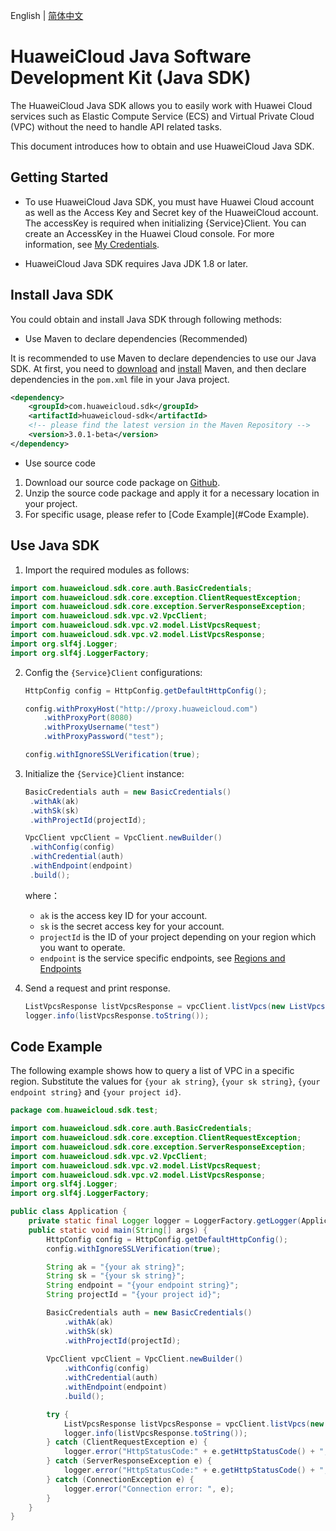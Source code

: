 English | [简体中文](./README_ZH.md)

# HuaweiCloud Java Software Development Kit (Java SDK)

The HuaweiCloud Java SDK allows you to easily work with Huawei Cloud services such as Elastic Compute Service (ECS) and Virtual Private Cloud (VPC) without the need to handle API related tasks.

This document introduces how to obtain and use HuaweiCloud Java SDK.

## Getting Started

- To use HuaweiCloud Java SDK, you must have Huawei Cloud account as well as the Access Key and Secret key of the HuaweiCloud account.
The accessKey is required when initializing {Service}Client. You can create an AccessKey in the Huawei Cloud console. For more information, see [My Credentials](https://support.huaweicloud.com/usermanual-ca/zh-cn_topic_0046606340.html).

- HuaweiCloud Java SDK requires Java JDK 1.8 or later.

## Install Java SDK

You could obtain and install Java SDK through following methods:

- Use Maven to declare dependencies (Recommended)

It is recommended to use Maven to declare dependencies to use our Java SDK. At first, you need to [download](https://maven.apache.org/download.cgi) and [install](https://maven.apache.org/install.html) Maven, and then declare dependencies in the `pom.xml` file in your Java project.

``` xml
<dependency>
    <groupId>com.huaweicloud.sdk</groupId>
    <artifactId>huaweicloud-sdk</artifactId>
    <!-- please find the latest version in the Maven Repository -->
    <version>3.0.1-beta</version>
</dependency>
```

- Use source code

1. Download our source code package on [Github](https://github.com/huaweicloud/huaweicloud-sdk-java-v3.git).
2. Unzip the source code package and apply it for a necessary location in your project.
3. For specific usage, please refer to [Code Example](#Code Example).

## Use Java SDK

1.  Import the required modules as follows:

   ``` java
   import com.huaweicloud.sdk.core.auth.BasicCredentials;
   import com.huaweicloud.sdk.core.exception.ClientRequestException;
   import com.huaweicloud.sdk.core.exception.ServerResponseException;
   import com.huaweicloud.sdk.vpc.v2.VpcClient;
   import com.huaweicloud.sdk.vpc.v2.model.ListVpcsRequest;
   import com.huaweicloud.sdk.vpc.v2.model.ListVpcsResponse;
   import org.slf4j.Logger;
   import org.slf4j.LoggerFactory;
   ```

2. Config the `{Service}Client` configurations: 

   ```java
   HttpConfig config = HttpConfig.getDefaultHttpConfig();
   
   config.withProxyHost("http://proxy.huaweicloud.com")
       .withProxyPort(8080)
       .withProxyUsername("test")
       .withProxyPassword("test");
   
   config.withIgnoreSSLVerification(true);
   ```

3. Initialize the `{Service}Client` instance:

   ``` java
   BasicCredentials auth = new BasicCredentials()
   	.withAk(ak)
   	.withSk(sk)
   	.withProjectId(projectId);
   
   VpcClient vpcClient = VpcClient.newBuilder()
   	.withConfig(config)
   	.withCredential(auth)
   	.withEndpoint(endpoint)
   	.build();
   ```
   where：
    - `ak` is the access key ID for your account.
   - `sk` is the secret access key for your account.
   - `projectId` is the ID of your project depending on your region which you want to operate.
    - `endpoint` is the service specific endpoints, see [Regions and Endpoints](https://developer.huaweicloud.com/intl/en-us/endpoint)

4. Send a request and print response. 

   ```java
   ListVpcsResponse listVpcsResponse = vpcClient.listVpcs(new ListVpcsRequest().withLimit(1));
   logger.info(listVpcsResponse.toString());
   ```

## Code Example 

The following example shows how to query a list of VPC in a specific region. Substitute the values for `{your ak string}`, `{your sk string}`, `{your endpoint string}` and `{your project id}`.

```java
package com.huaweicloud.sdk.test;

import com.huaweicloud.sdk.core.auth.BasicCredentials;
import com.huaweicloud.sdk.core.exception.ClientRequestException;
import com.huaweicloud.sdk.core.exception.ServerResponseException;
import com.huaweicloud.sdk.vpc.v2.VpcClient;
import com.huaweicloud.sdk.vpc.v2.model.ListVpcsRequest;
import com.huaweicloud.sdk.vpc.v2.model.ListVpcsResponse;
import org.slf4j.Logger;
import org.slf4j.LoggerFactory;

public class Application {
    private static final Logger logger = LoggerFactory.getLogger(Application.class);
    public static void main(String[] args) {
        HttpConfig config = HttpConfig.getDefaultHttpConfig();
        config.withIgnoreSSLVerification(true);

        String ak = "{your ak string}";
        String sk = "{your sk string}";
        String endpoint = "{your endpoint string}";
        String projectId = "{your project id}";

        BasicCredentials auth = new BasicCredentials()
            .withAk(ak)
            .withSk(sk)
            .withProjectId(projectId);
            
        VpcClient vpcClient = VpcClient.newBuilder()
            .withConfig(config)
            .withCredential(auth)
            .withEndpoint(endpoint)
            .build();

        try {
            ListVpcsResponse listVpcsResponse = vpcClient.listVpcs(new ListVpcsRequest().withLimit(1));
            logger.info(listVpcsResponse.toString());
        } catch (ClientRequestException e) {
            logger.error("HttpStatusCode:" + e.getHttpStatusCode() + ", ErrorMsg: " + e.getErrorMsg());
        } catch (ServerResponseException e) {
            logger.error("HttpStatusCode:" + e.getHttpStatusCode() + ", ErrorMsg: " + e.getErrorMsg());
        } catch (ConnectionException e) {
            logger.error("Connection error: ", e);
        }
    }
}
```


